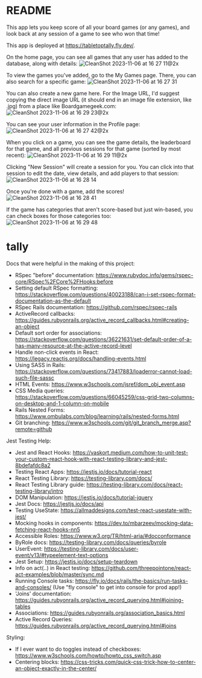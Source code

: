 # README

This app lets you keep score of all your board games (or any games), and look back at any session of a game to see who won that time!

This app is deployed at https://tabletoptally.fly.dev/.

On the home page, you can see all games that any user has added to the database, along with details:
![CleanShot 2023-11-06 at 16 27 11@2x](https://github.com/usborn116/tally/assets/64931297/d6127a63-e973-4e96-b717-a1504d52d87d)

To view the games you've added, go to the My Games page. There, you can also search for a specific game:
![CleanShot 2023-11-06 at 16 27 31](https://github.com/usborn116/tally/assets/64931297/d9b2506a-5199-404c-8a28-0e28c2aef0eb)

You can also create a new game here. For the Image URL, I'd suggest copying the direct image URL (it should end in an image file extension, like .jpg) from a place like Boardgamegeek.com:
![CleanShot 2023-11-06 at 16 29 23@2x](https://github.com/usborn116/tally/assets/64931297/ae8e7df8-0410-4bc2-a88e-f0da6f4d6ef4)

You can see your user information in the Profile page:
![CleanShot 2023-11-06 at 16 27 42@2x](https://github.com/usborn116/tally/assets/64931297/4845c8fa-4011-4dbb-932c-ba5850ae81bd)

When you click on a game, you can see the game details, the leaderboard for that game, and all previous sessions for that game (sorted by most recent):
![CleanShot 2023-11-06 at 16 29 11@2x](https://github.com/usborn116/tally/assets/64931297/97584cbf-8358-4ec1-ae00-bc3d77fb4432)

Clicking "New Session" will create a session for you. You can click into that session to edit the date, view details, and add players to that session:
![CleanShot 2023-11-06 at 16 28 14](https://github.com/usborn116/tally/assets/64931297/9082854b-6251-40e7-a063-d2ce950fe5b3)

Once you're done with a game, add the scores!
![CleanShot 2023-11-06 at 16 28 41](https://github.com/usborn116/tally/assets/64931297/ca40ad37-1ab9-4778-90c6-c0eade9f3777)

If the game has categories that aren't score-based but just win-based, you can check boxes for those categories too:
![CleanShot 2023-11-06 at 16 29 48](https://github.com/usborn116/tally/assets/64931297/753c8a22-a166-4360-92e4-e22f8786d6ee)


# tally

Docs that were helpful in the making of this project:

- RSpec "before" documentation: https://www.rubydoc.info/gems/rspec-core/RSpec%2FCore%2FHooks:before
- Setting default RSpec formatting: https://stackoverflow.com/questions/40023188/can-i-set-rspec-format-documentation-as-the-default
- RSpec Rails documentation: https://github.com/rspec/rspec-rails
- ActiveRecord callbacks: https://guides.rubyonrails.org/active_record_callbacks.html#creating-an-object
- Default sort order for associations: https://stackoverflow.com/questions/36221631/set-default-order-of-a-has-many-resource-at-the-active-record-level
- Handle non-click events in React: https://legacy.reactjs.org/docs/handling-events.html
- Using SASS in Rails: https://stackoverflow.com/questions/73417883/loaderror-cannot-load-such-file-sassc
- HTML Events: https://www.w3schools.com/jsref/dom_obj_event.asp
- CSS Media queries: https://stackoverflow.com/questions/66045259/css-grid-two-columns-on-desktop-and-1-column-on-mobile
- Rails Nested Forms: https://www.ombulabs.com/blog/learning/rails/nested-forms.html
- Git branching: https://www.w3schools.com/git/git_branch_merge.asp?remote=github

Jest Testing Help:

- Jest and React Hooks: https://vaskort.medium.com/how-to-unit-test-your-custom-react-hook-with-react-testing-library-and-jest-8bdefafdc8a2
- Testing React Apps: https://jestjs.io/docs/tutorial-react
- React Testing Library: https://testing-library.com/docs/
- React Testing Library guide: https://testing-library.com/docs/react-testing-library/intro
- DOM Manipulation: https://jestjs.io/docs/tutorial-jquery
- Jest Docs: https://jestjs.io/docs/api
- Testing UseState: https://allmaddesigns.com/test-react-usestate-with-jest/
- Mocking hooks in components: https://dev.to/mbarzeev/mocking-data-fetching-react-hooks-nn5
- Accessible Roles: https://www.w3.org/TR/html-aria/#docconformance
- ByRole docs: https://testing-library.com/docs/queries/byrole
- UserEvent: https://testing-library.com/docs/user-event/v13/#typeelement-text-options
- Jest Setup: https://jestjs.io/docs/setup-teardown
- Info on act(..) in React testing: https://github.com/threepointone/react-act-examples/blob/master/sync.md
- Running Console tasks: https://fly.io/docs/rails/the-basics/run-tasks-and-consoles/ (Use "fly console" to get into console for prod app!)
- 'Joins' documentation: https://guides.rubyonrails.org/active_record_querying.html#joining-tables
- Associations: https://guides.rubyonrails.org/association_basics.html
- Active Record Queries: https://guides.rubyonrails.org/active_record_querying.html#joins

Styling:
- If I ever want to do toggles instead of checkboxes: https://www.w3schools.com/howto/howto_css_switch.asp
- Centering blocks: https://css-tricks.com/quick-css-trick-how-to-center-an-object-exactly-in-the-center/

